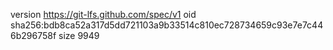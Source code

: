 version https://git-lfs.github.com/spec/v1
oid sha256:bdb8ca52a317d5dd721103a9b33514c810ec728734659c93e7e7c446b296758f
size 9949
